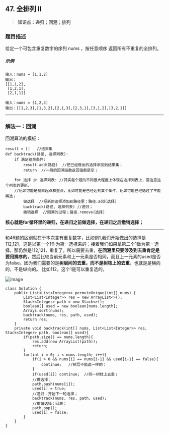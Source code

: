 ## 47. 全排列 II

> **知识点：递归；回溯；排列**
### 题目描述

给定一个可包含重复数字的序列 nums ，按任意顺序 返回所有不重复的全排列。

##### 示例

```
输入：nums = [1,1,2]
输出：
[[1,1,2],
 [1,2,1],
 [2,1,1]]

输入：nums = [1,2,3]
输出：[[1,2,3],[1,3,2],[2,1,3],[2,3,1],[3,1,2],[3,2,1]]
```
---
### 解法一：回溯

回溯算法的模板：
```
result = []   //结果集
def backtrack(路径, 选择列表):
    if 满足结束条件:
        result.add(路径)  //把已经做出的选择添加到结果集；
        return  //一般的回溯函数返回值都是空；

    for 选择 in 选择列表: //其实每个题的不同很大程度上体现在选择列表上，要注意这个列表的更新，
    //比如可能是搜索起点和重点，比如可能是已经达到某个条件，比如可能已经选过了不能再选；
        做选择  //把新的选择添加到路径里；路径.add(选择)
        backtrack(路径, 选择列表) //递归；
        撤销选择  //回溯的过程；路径.remove(选择)
```

**核心就是for循环里的递归，在递归之前做选择，在递归之后撤销选择；**

---

和46题的区别就在于本次含有重复数字，比如例1,我们开始做出的选择是112,121，这是以第一个1作为第一选择来的；接着我们如果拿第二个1做为第一选择，那仍然是112,121，重复了。所以需要去重，**在回溯里只要涉及到去重肯定是要用排序的**，然后比较当前元素和上一元素是否相同，而且上一元素的used是否为false。因为我们需要的是**树层间的去重，而不是树枝上的去重**，也就是是横向的，不是纵向的。 比如112，这个1是可以重复选的。 
    
![image](https://note.youdao.com/yws/public/resource/2946380d68a8807311ffcfab2987253a/xmlnote/8000EF98FAFB4D26B2D2E0FA7A7C84B5/15080)

```
class Solution {
    public List<List<Integer>> permuteUnique(int[] nums) {
        List<List<Integer>> res = new ArrayList<>();
        Stack<Integer> path = new Stack<>();
        boolean[] used = new boolean[nums.length];
        Arrays.sort(nums);
        backtrack(nums, res, path, used);
        return res;
    }
    private void backtrack(int[] nums, List<List<Integer>> res, Stack<Integer> path, boolean[] used){
        if(path.size() == nums.length){
            res.add(new ArrayList(path));
            return;
        }
        for(int i = 0; i < nums.length; i++){
            if(i > 0 && nums[i] == nums[i-1] && used[i-1] == false){
                continue;   //树层不能选一样的；
            }
            if(used[i]) continue;  //同一树枝上去重；
            //做选择；
            path.push(nums[i]);
            used[i] = true;
            //递归：开始下一轮选择；
            backtrack(nums, res, path, used);
            //撤销选择：回溯；
            path.pop();
            used[i] = false;
        }
    }
}
```
